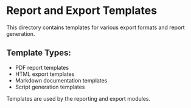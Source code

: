 # Report and Export Templates

This directory contains templates for various export formats and report generation.

## Template Types:
- PDF report templates
- HTML export templates
- Markdown documentation templates
- Script generation templates

Templates are used by the reporting and export modules.